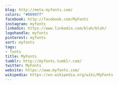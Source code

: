 ```yaml
---
blog: http://meta.myfonts.com/
colors: "#0099ff"
facebook: http://facebook.com/MyFonts
instagram: myfonts
linkedin: https://www.linkedin.com/blah/blah/
logohandle: myfonts
pinterest: myfonts
sort: myfonts
tags:
- fonts
title: MyFonts
tumblr: http://myfonts.tumblr.com/
twitter: MyFonts
website: https://www.myfonts.com/
wikipedia: https://en.wikipedia.org/wiki/MyFonts
---
```


